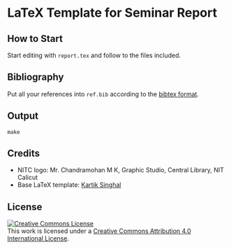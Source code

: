 # LaTeX Template for Seminar Report

## How to Start

Start editing with `report.tex` and follow to the files included.

## Bibliography

Put all your references into `ref.bib` according to the [bibtex format](https://en.wikibooks.org/wiki/LaTeX/Bibliography_Management).

## Output

    make

## Credits

- NITC logo: Mr. Chandramohan M K, Graphic Studio, Central Library, NIT Calicut
- Base LaTeX template: [Kartik Singhal](https://github.com/k4rtik/latex-project-report-template)

## License
<a rel="license" href="http://creativecommons.org/licenses/by/4.0/"><img alt="Creative Commons License" style="border-width:0" src="https://i.creativecommons.org/l/by/4.0/80x15.png" /></a><br />This work is licensed under a <a rel="license" href="http://creativecommons.org/licenses/by/4.0/">Creative Commons Attribution 4.0 International License</a>.
